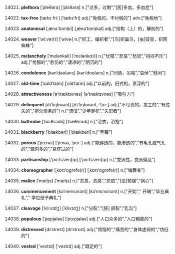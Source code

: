 14021. **plethora**
[ˈpleθərə]  [ˈplɛθərə]
n.["过多，过剩","[医]多血，多血症"]  

14022. **tax-free**
[tæks fri:]  [ˈtæksˈfri]
adj.["免税的，不付税的"]  adv.["免税地"]  

14023. **anatomical**
[ˌænə'tɒmɪkl]  [ˌænəˈtɑmɪkəl]
adj.["结构（上）的，解剖的"]  

14024. **weaver**
[ˈwi:və(r)]  [ˈwivɚ]
n.["织工，编织者","[鸟]织巢鸟，[虫]豉豆，织网蜘蛛"]  

14025. **melancholy**
[ˈmelənkəli]  [ˈmelənkɑ:li]
n.["忧郁","悲哀","愁思","闷闷不乐"]  adj.["忧郁的","悲伤的","凄凉的","阴沉的"]  

14026. **condolence**
[kənˈdəʊləns]  [kənˈdoʊləns]
n.["同情，吊唁","哀悼","慰问"]  

14027. **old-time**
[ˈəʊldˈtaɪm]  [ˈoldˈtaɪm]
adj.["以前的，旧式的，资深的"]  

14028. **attractiveness**
[ə'træktɪvnəs]  [ə'træktɪvnəs]
["吸引力"]  

14029. **delinquent**
[dɪˈlɪŋkwənt]  [dɪˈlɪŋkwənt,-ˈlɪn-]
adj.["不尽责的，怠工的","有过失的","拖欠债务的"]  n.["流氓","少年罪犯","失职者"]  

14030. **bathrobe**
[ˈbɑ:θrəʊb]  [ˈbæθroʊb]
n.["浴衣，浴袍"]  

14031. **blackberry**
[ˈblækbəri]  [ˈblækberi]
n.["黑莓"]  

14032. **porous**
[ˈpɔ:rəs]  [ˈpɔrəs, ˈpor-]
adj.["能穿透的，能渗透的","有毛孔或气孔的","漏洞多的","易穿过的"]  

14033. **partisanship**
['pɑ:tɪzænʃɪp]  ['pɑ:tɪzænʃɪp]
n.["党派性，党派偏见"]  

14034. **choreographer**
[ˌkɒrɪ'ɒɡrəfə(r)]  [ˌkɒrɪ'ɒɡrəfə(r)]
n.["编舞者"]  

14035. **malice**
[ˈmælɪs]  [ˈmælɪs]
n.["恶意，恶感","怨恨","[法]预谋","祸心"]  

14036. **commencement**
[kəˈmensmənt]  [kəˈmɛnsmənt]
n.["开始"," 开端","毕业典礼"," 学位授予典礼"]  

14037. **cleavage**
[ˈkli:vɪdʒ]  [ˈklivɪdʒ]
n.["分裂","[胚] 卵裂","乳沟"]  

14038. **populous**
[ˈpɒpjələs]  [ˈpɑ:pjələs]
adj.["人口众多的","人口稠密的"]  

14039. **distressed**
[dɪˈstrest]  [dɪˈstrɛst]
adj.["烦恼的","痛苦的","身体虚弱的","仿旧的"]  

14040. **vested**
['vestɪd]  ['vestɪd]
adj.["既定的"]  

